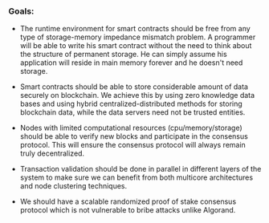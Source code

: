 ### Goals:

- The runtime environment for smart contracts should be free from any type of storage-memory impedance mismatch
  problem. A programmer will be able to write his smart contract without the need to think about the structure of
  permanent storage. He can simply assume his application will reside in main memory forever and he doesn't need
  storage.

- Smart contracts should be able to store considerable amount of data securely on blockchain. We achieve this by
  using zero knowledge data bases and using hybrid centralized-distributed methods for storing blockchain data, while
  the data servers need not be trusted entities.
  
- Nodes with limited computational resources (cpu/memory/storage) should be able to verify new blocks and
  participate in the consensus protocol. This will ensure the consensus protocol will always remain truly
  decentralized.
  
- Transaction validation should be done in parallel in different layers of the system to make sure we can benefit from
  both multicore architectures and node clustering techniques.

- We should have a scalable randomized proof of stake consensus protocol which is not vulnerable to bribe attacks 
  unlike Algorand.

<!---
*α* =  − ln (1 − *M*<sub>*n* + *k*</sub>/*X*) / *n*
<img src="https://render.githubusercontent.com/render/math?math=e^{i \pi} = -1">
h<sub>&theta;</sub>(x) = &pi;<sub>o</sub> x + &theta;<sub>1</sub>x
--->
